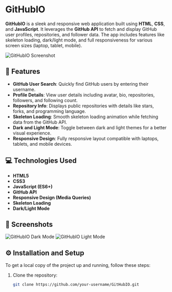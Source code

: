 # GitHubIO

**GitHubIO** is a sleek and responsive web application built using **HTML**, **CSS**, and **JavaScript**. It leverages the **GitHub API** to fetch and display GitHub user profiles, repositories, and follower data. The app includes features like skeleton loading, dark/light mode, and full responsiveness for various screen sizes (laptop, tablet, mobile).

![GitHubIO Screenshot](https://drive.google.com/file/d/1Zune7UQcwmWmpocwy5VnfR9TWuk_DwzH/view?usp=sharing) <!-- Replace with an actual screenshot link -->

## 🚀 Features

- **GitHub User Search**: Quickly find GitHub users by entering their username.
- **Profile Details**: View user details including avatar, bio, repositories, followers, and following count.
- **Repository Info**: Displays public repositories with details like stars, forks, and programming language.
- **Skeleton Loading**: Smooth skeleton loading animation while fetching data from the GitHub API.
- **Dark and Light Mode**: Toggle between dark and light themes for a better visual experience.
- **Responsive Design**: Fully responsive layout compatible with laptops, tablets, and mobile devices.

## 💻 Technologies Used

- **HTML5**
- **CSS3**
- **JavaScript (ES6+)**
- **GitHub API**
- **Responsive Design (Media Queries)**
- **Skeleton Loading**
- **Dark/Light Mode**

## 📸 Screenshots

![GitHubIO Dark Mode](link_to_dark_mode_screenshot) <!-- Replace with an actual screenshot link -->
![GitHubIO Light Mode](link_to_light_mode_screenshot) <!-- Replace with an actual screenshot link -->

## ⚙️ Installation and Setup

To get a local copy of the project up and running, follow these steps:

1. Clone the repository:
   ```bash
   git clone https://github.com/your-username/GitHubIO.git
